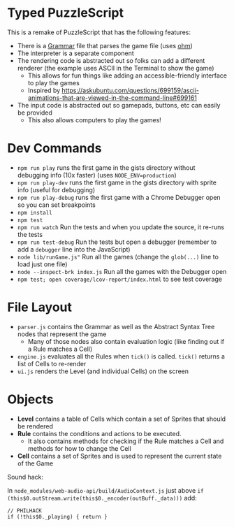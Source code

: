 # Typed PuzzleScript


This is a remake of PuzzleScript that has the following features:

- There is a [Grammar](https://en.wikipedia.org/wiki/Parsing_expression_grammar) file that parses the game file (uses [ohm](https://github.com/harc/ohm))
- The interpreter is a separate component
- The rendering code is abstracted out so folks can add a different renderer (the example uses ASCII in the Terminal to show the game)
  - This allows for fun things like adding an accessible-friendly interface to play the games
  - Inspired by https://askubuntu.com/questions/699159/ascii-animations-that-are-viewed-in-the-command-line#699161
- The input code is abstracted out so gamepads, buttons, etc can easily be provided
  - This also allows computers to play the games!

# Dev Commands

- `npm run play` runs the first game in the gists directory without debugging info (10x faster) (uses `NODE_ENV=production`)
- `npm run play-dev` runs the first game in the gists directory with sprite info (useful for debugging)
- `npm run play-debug` runs the first game with a Chrome Debugger open so you can set breakpoints
- `npm install`
- `npm test`
- `npm run watch` Run the tests and when you update the source, it re-runs the tests
- `npm run test-debug` Run the tests but open a debugger (remember to add a `debugger` line into the JavaScript)
- `node lib/runGame.js"` Run all the games (change the `glob(...)` line to load just one file)
- `node --inspect-brk index.js` Run all the games with the Debugger open
- `npm test; open coverage/lcov-report/index.html` to see test coverage


# File Layout

- `parser.js` contains the Grammar as well as the Abstract Syntax Tree nodes that represent the game
  - Many of those nodes also contain evaluation logic (like finding out if a Rule matches a Cell)
- `engine.js` evaluates all the Rules when `tick()` is called. `tick()` returns a list of Cells to re-render
- `ui.js` renders the Level (and individual Cells) on the screen

# Objects

- **Level** contains a table of Cells which contain a set of Sprites that should be rendered
- **Rule** contains the conditions and actions to be executed.
  - It also contains methods for checking if the Rule matches a Cell and methods for how to change the Cell
- **Cell** contains a set of Sprites and is used to represent the current state of the Game



Sound hack:

In `node_modules/web-audio-api/build/AudioContext.js` just above `if (this$0.outStream.write(this$0._encoder(outBuff._data)))` add:

```
// PHILHACK
if (!this$0._playing) { return }
```

